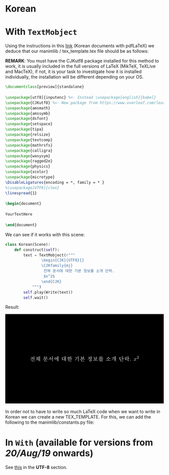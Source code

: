 # Korean
# With `TextMobject`

Using the instructions in this [link](https://www.overleaf.com/learn/latex/Korean) (Korean documents with pdfLaTeX) we deduce that our manimlib / tex_template.tex file should be as follows:

**REMARK**: You must have the CJKutf8 package installed for this method to work, it is usually included in the full versions of LaTeX (MikTeX, TeXLive and MacTeX), if not, it is your task to investigate how it is installed individually, the installation will be different depending on your OS.
```latex
\documentclass[preview]{standalone}

\usepackage[utf8]{inputenc} %<- Instead \usepackage[english]{babel}
\usepackage{CJKutf8} %<- New package from https://www.overleaf.com/learn/latex/Korean
\usepackage{amsmath}
\usepackage{amssymb}
\usepackage{dsfont}
\usepackage{setspace}
\usepackage{tipa}
\usepackage{relsize}
\usepackage{textcomp}
\usepackage{mathrsfs}
\usepackage{calligra}
\usepackage{wasysym}
\usepackage{ragged2e}
\usepackage{physics}
\usepackage{xcolor}
\usepackage{microtype}
\DisableLigatures{encoding = *, family = * }
%\usepackage[UTF8]{ctex}
\linespread{1}

\begin{document}

YourTextHere

\end{document}
```

We can see if it works with this scene:

```python
class Korean(Scene):
    def construct(self):
        text = TextMobject(r"""
                \begin{CJK}{UTF8}{}
                \CJKfamily{mj}
                 전체 문서에 대한 기본 정보를 소개 단락.
                 $x^2$
                \end{CJK}
            """)
        self.play(Write(text))
        self.wait()

```

Result:
<p align="center"><img src ="/Idioms/Korean/result.png" /></p>

In order not to have to write so much LaTeX code when we want to write in Korean we can create a new TEX_TEMPLATE. For this, we can add the following to the manimlib/constants.py file:


# In `With` (available for versions from *20/Aug/19* onwards)
See [this](https://github.com/3b1b/manim/pull/680) in the **UTF-8** section.
